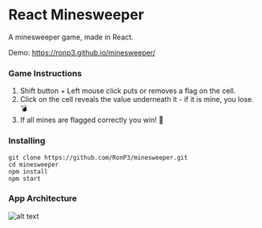 # React Minesweeper
A minesweeper game, made in React.

Demo: https://ronp3.github.io/minesweeper/

### Game Instructions
1. Shift button + Left mouse click puts or removes a flag on the cell.
2. Click on the cell reveals the value underneath it - if it is mine, you lose. 💣
3. If all mines are flagged correctly you win! 🚩

### Installing
```
git clone https://github.com/RonP3/minesweeper.git
cd minesweeper
npm install
npm start
```

### App Architecture
![alt text](https://i.imgur.com/Z3zd6yO.png)
